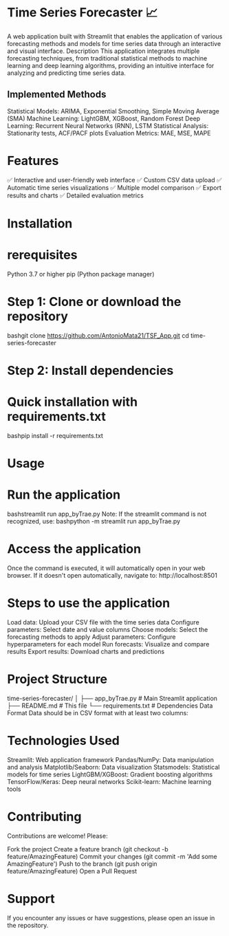 # Time Series Forecaster 📈
A web application built with Streamlit that enables the application of various forecasting methods and models for time series data through an interactive and visual interface.
Description
This application integrates multiple forecasting techniques, from traditional statistical methods to machine learning and deep learning algorithms, providing an intuitive interface for analyzing and predicting time series data.

## Implemented Methods

Statistical Models: ARIMA, Exponential Smoothing, Simple Moving Average (SMA)
Machine Learning: LightGBM, XGBoost, Random Forest
Deep Learning: Recurrent Neural Networks (RNN), LSTM
Statistical Analysis: Stationarity tests, ACF/PACF plots
Evaluation Metrics: MAE, MSE, MAPE

# Features
✅ Interactive and user-friendly web interface
✅ Custom CSV data upload
✅ Automatic time series visualizations
✅ Multiple model comparison
✅ Export results and charts
✅ Detailed evaluation metrics

# Installation
# rerequisites

Python 3.7 or higher
pip (Python package manager)

# Step 1: Clone or download the repository
bashgit clone https://github.com/AntonioMata21/TSF_App.git
cd time-series-forecaster
# Step 2: Install dependencies
# Quick installation with requirements.txt
bashpip install -r requirements.txt

# Usage
# Run the application
bashstreamlit run app_byTrae.py
Note: If the streamlit command is not recognized, use:
bashpython -m streamlit run app_byTrae.py
# Access the application
Once the command is executed, it will automatically open in your web browser. If it doesn't open automatically, navigate to:
http://localhost:8501
# Steps to use the application

Load data: Upload your CSV file with the time series data
Configure parameters: Select date and value columns
Choose models: Select the forecasting methods to apply
Adjust parameters: Configure hyperparameters for each model
Run forecasts: Visualize and compare results
Export results: Download charts and predictions

# Project Structure
time-series-forecaster/
│
├── app_byTrae.py          # Main Streamlit application
├── README.md              # This file
└── requirements.txt       # Dependencies
Data Format
Data should be in CSV format with at least two columns:


# Technologies Used

Streamlit: Web application framework
Pandas/NumPy: Data manipulation and analysis
Matplotlib/Seaborn: Data visualization
Statsmodels: Statistical models for time series
LightGBM/XGBoost: Gradient boosting algorithms
TensorFlow/Keras: Deep neural networks
Scikit-learn: Machine learning tools

# Contributing
Contributions are welcome! Please:

Fork the project
Create a feature branch (git checkout -b feature/AmazingFeature)
Commit your changes (git commit -m 'Add some AmazingFeature')
Push to the branch (git push origin feature/AmazingFeature)
Open a Pull Request

# Support
If you encounter any issues or have suggestions, please open an issue in the repository.